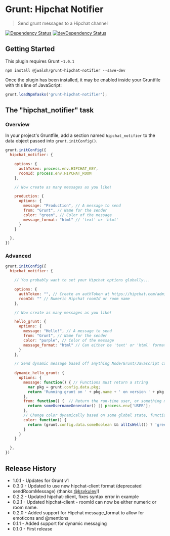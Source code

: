 # Grunt: Hipchat Notifier
> Send grunt messages to a Hipchat channel

[![Dependency Status](https://david-dm.org/jwalsh/grunt-hipchat-notifier.png)](https://david-dm.org/jwalsh/grunt-hipchat-notifier)
[![devDependency Status](https://david-dm.org/jwalsh/grunt-hipchat-notifier/dev-status.png)](https://david-dm.org/jwalsh/grunt-hipchat-notifier#info=devDependencies)

## Getting Started

This plugin requires Grunt `~1.0.1`

```shell
npm install @jwalsh/grunt-hipchat-notifier --save-dev
```

Once the plugin has been installed, it may be enabled inside your Gruntfile with this line of JavaScript:

```js
grunt.loadNpmTasks('grunt-hipchat-notifier');
```

## The "hipchat_notifier" task

### Overview

In your project's Gruntfile, add a section named `hipchat_notifier` to the data object passed into `grunt.initConfig()`.

```js
grunt.initConfig({
  hipchat_notifier: {

    options: {
      authToken: process.env.HIPCHAT_KEY,
      roomId: process.env.HIPCHAT_ROOM
    },

    // Now create as many messages as you like!

    production: {
      options: {
        message: "Production", // A message to send
        from: "Grunt", // Name for the sender
        color: "green", // Color of the message
        message_format: "html" // 'text' or 'html' 
      }
    }

  },
})
```

### Advanced

```js
grunt.initConfig({
  hipchat_notifier: {

    // You probably want to set your Hipchat options globally...

    options: {
      authToken: "", // Create an authToken at https://hipchat.com/admin/api
      roomId: "" // Numeric Hipchat roomId or room name
    },

    // Now create as many messages as you like!

    hello_grunt: {
      options: {
        message: "Hello!", // A message to send
        from: "Grunt", // Name for the sender
        color: "purple", // Color of the message
        message_format: "html" // Can either be 'text' or 'html' format
      }
    },

    // Send dynamic message based off anything Node/Grunt/Javascript can do!
    
    dynamic_hello_grunt: {
      options: {
        message: function() { // Functions must return a string
          var pkg = grunt.config.data.pkg;
          return 'Running grunt on ' + pkg.name + ' on version ' + pkg.name;
        },
        from: function() {  // Return the run-time user, or something more creative.
          return someUsernameGenerator() || process.env['USER'];
        },
        // Change color dynamically based on some global state, function response, etc
        color: function() {
          return (grunt.config.data.someBoolean && allIsWell()) ? 'green' : 'red';
        }
      }
    }

  },
})
```

## Release History

* 1.0.1 - Updates for Grunt v1
* 0.3.0 - Updated to use new hipchat-client format (deprecated sendRoomMessage) (thanks [@ksykulev](https://github.com/ksykulev)!)
* 0.2.2 - Updated hipchat-client, fixes syntax error in example
* 0.2.1 - Updated hipchat-client - roomId can now be either numeric or room name.
* 0.2.0 - Added support for Hipchat message_format to allow for emoticons and @mentions
* 0.1.1 - Added support for dynamic messaging
* 0.1.0 - First release

